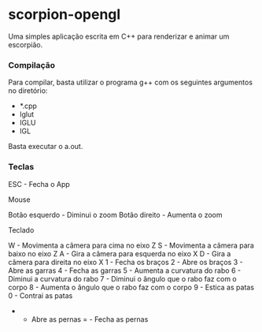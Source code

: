 # scorpion-opengl
Uma simples aplicação escrita em C++ para renderizar e animar um escorpião.

### Compilação

Para compilar, basta utilizar o programa g++ com os seguintes argumentos no diretório: 
* *.cpp
* lglut
* lGLU
* lGL

Basta executar o a.out.

### Teclas

ESC - Fecha o App


Mouse

Botão esquerdo - Diminui o zoom
Botão direito - Aumenta o zoom


Teclado

W - Movimenta a câmera para cima no eixo Z
S - Movimenta a câmera para baixo no eixo Z
A - Gira a câmera para esquerda no eixo X
D - Gira a câmera para direita no eixo X
1 - Fecha os braços
2 - Abre os braços
3 - Abre as garras
4 - Fecha as garras
5 - Aumenta a curvatura do rabo
6 - Diminui a curvatura do rabo
7 - Diminui o ângulo que o rabo faz com o corpo
8 - Aumenta o ângulo que o rabo faz com o corpo
9 - Estica as patas
0 - Contrai as patas
- - Abre as pernas
= - Fecha as pernas


